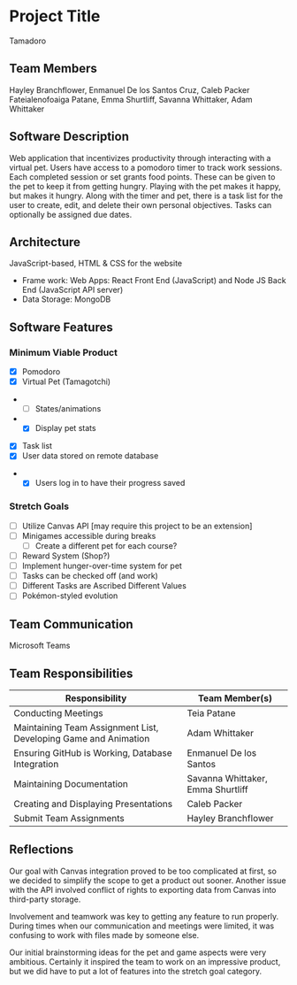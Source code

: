 # Project Title

Tamadoro

## Team Members

Hayley Branchflower, Enmanuel De los Santos Cruz, Caleb Packer
Fateialenofoaiga Patane, Emma Shurtliff, Savanna Whittaker, Adam Whittaker

## Software Description

Web application that incentivizes productivity through interacting with a virtual pet. Users have access to a pomodoro timer to track work sessions. Each completed session or set grants food points. These can be given to the pet to keep it from getting hungry. Playing with the pet makes it happy, but makes it hungry.
Along with the timer and pet, there is a task list for the user to create, edit, and delete their own personal objectives. Tasks can optionally be assigned due dates.

## Architecture

JavaScript-based, HTML & CSS for the website

- Frame work: Web Apps: React Front End (JavaScript) and Node JS Back End (JavaScript API server)
- Data Storage: MongoDB

## Software Features

### Minimum Viable Product

- [x] Pomodoro
- [x] Virtual Pet (Tamagotchi)
- - [ ] States/animations
- - [x] Display pet stats
- [x] Task list
- [x] User data stored on remote database
- - [x] Users log in to have their progress saved

### Stretch Goals

- [ ] Utilize Canvas API [may require this project to be an extension]
- [ ] Minigames accessible during breaks
  - [ ] Create a different pet for each course?
- [ ] Reward System (Shop?)
- [ ] Implement hunger-over-time system for pet
- [ ] Tasks can be checked off (and work)
- [ ] Different Tasks are Ascribed Different Values
- [ ] Pokémon-styled evolution

## Team Communication

Microsoft Teams

## Team Responsibilities

| Responsibility                                                  | Team Member(s)                    |
| --------------------------------------------------------------- | --------------------------------- |
| Conducting Meetings                                             | Teia Patane                       |
| Maintaining Team Assignment List, Developing Game and Animation | Adam Whittaker                    |
| Ensuring GitHub is Working, Database Integration                | Enmanuel De los Santos            |
| Maintaining Documentation                                       | Savanna Whittaker, Emma Shurtliff |
| Creating and Displaying Presentations                           | Caleb Packer                      |
| Submit Team Assignments                                         | Hayley Branchflower               |

## Reflections

Our goal with Canvas integration proved to be too complicated at first, so we decided to simplify the scope to get a product out sooner. Another issue with the API involved conflict of rights to exporting data from Canvas into third-party storage.

Involvement and teamwork was key to getting any feature to run properly. During times when our communication and meetings were limited, it was confusing to work with files made by someone else.

Our initial brainstorming ideas for the pet and game aspects were very ambitious. Certainly it inspired the team to work on an impressive product, but we did have to put a lot of features into the stretch goal category.
